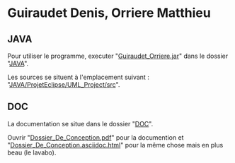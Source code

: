 # Guiraudet Denis, Orriere Matthieu

## JAVA
Pour utiliser le programme, executer "[Guiraudet_Orriere.jar](JAVA/Guiraudet_Orriere.jar)" dans le dossier "[JAVA](JAVA)".

Les sources se situent à l'emplacement suivant : "[JAVA/ProjetEclipse/UML_Project/src](JAVA/ProjetEclipse/UML_Project/src)".

## DOC
La documentation se situe dans le dossier "[DOC](DOC)".

Ouvrir "[Dossier_De_Conception.pdf](DOC/Dossier_De_Conception.pdf)" pour la documention et "[Dossier_De_Conception.asciidoc.html](DOC/Dossier_De_Conception.asciidoc.html)" pour la même chose mais en plus beau (le lavabo).

